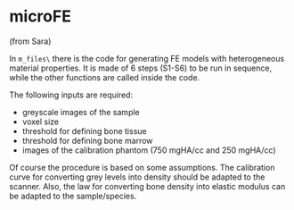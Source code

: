 # microFE

(from Sara)

In `m_files\` there is the code for generating FE models with heterogeneous
material properties. It is made of 6 steps (S1-S6) to be run in sequence,
while the other functions are called inside the code.

The following inputs are required:

- greyscale images of the sample
- voxel size
- threshold for defining bone tissue
- threshold for defining bone marrow
- images of the calibration phantom (750 mgHA/cc and 250 mgHA/cc)

Of course the procedure is based on some assumptions. The calibration curve for
converting grey levels into density should be adapted to the scanner. Also, the
law for converting bone density into elastic modulus can be adapted to the
sample/species.
